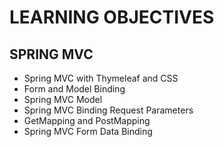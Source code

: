 # LEARNING OBJECTIVES

## SPRING MVC

- Spring MVC with Thymeleaf and CSS
- Form and Model Binding
- Spring MVC Model
- Spring MVC Binding Request Parameters
- GetMapping and PostMapping
- Spring MVC Form Data Binding
